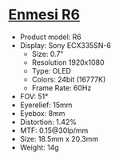 # [Enmesi R6](http://www.enmesi.com/sale-13668784-oled-lvds-51-0-7in-micro-display-module-1080p-monocular.html)

* Product model: R6
* Display: Sony ECX335SN-6
   * Size: 0.7"
   * Resolution  1920x1080
   * Type: OLED
   * Colors: 24bit (16777K)
   * Frame Rate: 60Hz
* FOV: 51°
* Eyerelief: 15mm
* Eyebox: 8mm
* Distortion: 1.42%
* MTF: 0.15@30lp/mm
* Size: 18.5mm x 20.3mm
* Weight: 14g
